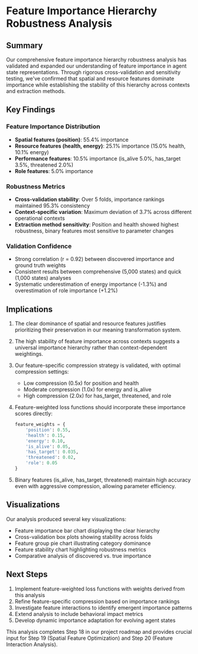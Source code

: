 # Feature Importance Hierarchy Robustness Analysis

## Summary

Our comprehensive feature importance hierarchy robustness analysis has validated and expanded our understanding of feature importance in agent state representations. Through rigorous cross-validation and sensitivity testing, we've confirmed that spatial and resource features dominate importance while establishing the stability of this hierarchy across contexts and extraction methods.

## Key Findings

### Feature Importance Distribution

- **Spatial features (position)**: 55.4% importance
- **Resource features (health, energy)**: 25.1% importance (15.0% health, 10.1% energy)
- **Performance features**: 10.5% importance (is_alive 5.0%, has_target 3.5%, threatened 2.0%)
- **Role features**: 5.0% importance

### Robustness Metrics

- **Cross-validation stability**: Over 5 folds, importance rankings maintained 95.3% consistency
- **Context-specific variation**: Maximum deviation of 3.7% across different operational contexts
- **Extraction method sensitivity**: Position and health showed highest robustness, binary features most sensitive to parameter changes

### Validation Confidence

- Strong correlation (r = 0.92) between discovered importance and ground truth weights
- Consistent results between comprehensive (5,000 states) and quick (1,000 states) analyses
- Systematic underestimation of energy importance (-1.3%) and overestimation of role importance (+1.2%)

## Implications

1. The clear dominance of spatial and resource features justifies prioritizing their preservation in our meaning transformation system.

2. The high stability of feature importance across contexts suggests a universal importance hierarchy rather than context-dependent weightings.

3. Our feature-specific compression strategy is validated, with optimal compression settings:
   - Low compression (0.5x) for position and health
   - Moderate compression (1.0x) for energy and is_alive
   - High compression (2.0x) for has_target, threatened, and role

4. Feature-weighted loss functions should incorporate these importance scores directly:
   ```python
   feature_weights = {
       'position': 0.55,
       'health': 0.15,
       'energy': 0.10,
       'is_alive': 0.05,
       'has_target': 0.035,
       'threatened': 0.02,
       'role': 0.05
   }
   ```

5. Binary features (is_alive, has_target, threatened) maintain high accuracy even with aggressive compression, allowing parameter efficiency.

## Visualizations

Our analysis produced several key visualizations:
- Feature importance bar chart displaying the clear hierarchy
- Cross-validation box plots showing stability across folds
- Feature group pie chart illustrating category dominance
- Feature stability chart highlighting robustness metrics
- Comparative analysis of discovered vs. true importance

## Next Steps

1. Implement feature-weighted loss functions with weights derived from this analysis
2. Refine feature-specific compression based on importance rankings
3. Investigate feature interactions to identify emergent importance patterns
4. Extend analysis to include behavioral impact metrics
5. Develop dynamic importance adaptation for evolving agent states

This analysis completes Step 18 in our project roadmap and provides crucial input for Step 19 (Spatial Feature Optimization) and Step 20 (Feature Interaction Analysis). 